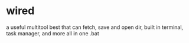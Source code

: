 # wired
a useful multitool best that can fetch, save and open dir, built in terminal, task manager, and more all in one .bat
